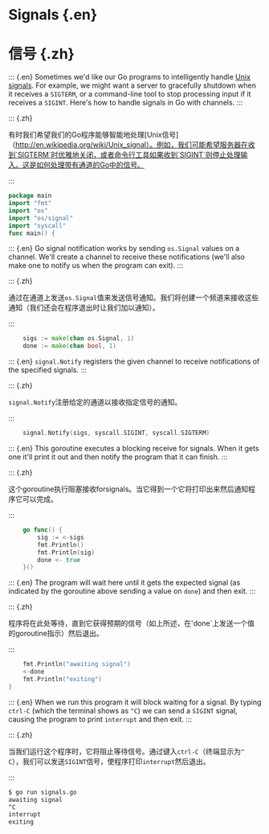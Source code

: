 
# Signals {.en}


# 信号 {.zh}


::: {.en}
Sometimes we'd like our Go programs to intelligently
handle [Unix signals](http://en.wikipedia.org/wiki/Unix_signal).
For example, we might want a server to gracefully
shutdown when it receives a `SIGTERM`, or a command-line
tool to stop processing input if it receives a `SIGINT`.
Here's how to handle signals in Go with channels.
:::

::: {.zh}

有时我们希望我们的Go程序能够智能地处理[Unix信号]（http://en.wikipedia.org/wiki/Unix_signal）。例如，我们可能希望服务器在收到`SIGTERM`时优雅地关闭，或者命令行工具如果收到`SIGINT`则停止处理输入。这是如何处理带有通道的Go中的信号。

:::


```go
package main
import "fmt"
import "os"
import "os/signal"
import "syscall"
func main() {
```


::: {.en}
Go signal notification works by sending `os.Signal`
values on a channel. We'll create a channel to
receive these notifications (we'll also make one to
notify us when the program can exit).
:::

::: {.zh}

通过在通道上发送`os.Signal`值来发送信号通知。我们将创建一个频道来接收这些通知（我们还会在程序退出时让我们加以通知）。

:::


```go
	sigs := make(chan os.Signal, 1)
	done := make(chan bool, 1)
```


::: {.en}
`signal.Notify` registers the given channel to
receive notifications of the specified signals.
:::

::: {.zh}

`signal.Notify`注册给定的通道以接收指定信号的通知。

:::


```go
	signal.Notify(sigs, syscall.SIGINT, syscall.SIGTERM)
```


::: {.en}
This goroutine executes a blocking receive for
signals. When it gets one it'll print it out
and then notify the program that it can finish.
:::

::: {.zh}

这个goroutine执行阻塞接收forsignals。当它得到一个它将打印出来然后通知程序它可以完成。

:::


```go
	go func() {
		sig := <-sigs
		fmt.Println()
		fmt.Println(sig)
		done <- true
	}()
```


::: {.en}
The program will wait here until it gets the
expected signal (as indicated by the goroutine
above sending a value on `done`) and then exit.
:::

::: {.zh}

程序将在此处等待，直到它获得预期的信号（如上所述，在'done`上发送一个值的goroutine指示）然后退出。

:::


```go
	fmt.Println("awaiting signal")
	<-done
	fmt.Println("exiting")
}
```


::: {.en}
When we run this program it will block waiting for a
signal. By typing `ctrl-C` (which the
terminal shows as `^C`) we can send a `SIGINT` signal,
causing the program to print `interrupt` and then exit.
:::

::: {.zh}

当我们运行这个程序时，它将阻止等待信号。通过键入`ctrl-C`（终端显示为`^ C`），我们可以发送`SIGINT`信号，使程序打印`interrupt`然后退出。

:::


```sh
$ go run signals.go
awaiting signal
^C
interrupt
exiting
```


